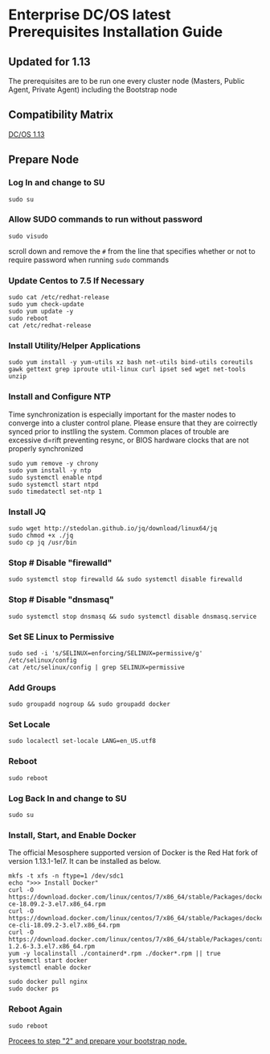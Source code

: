 # Enterprise DC/OS latest Prerequisites Installation Guide
## Updated for 1.13

The prerequisites are to be run one every cluster node (Masters, Public Agent, Private Agent) including the Bootstrap node

## Compatibility Matrix

[DC/OS 1.13](https://docs.mesosphere.com/version-policy/)

## Prepare Node

### Log In and change to SU
```
sudo su
```

### Allow SUDO commands to run without password
```
sudo visudo
```
scroll down and remove the `#` from the line that specifies whether or not to require password when running `sudo` commands

### Update Centos to 7.5 If Necessary
```
sudo cat /etc/redhat-release
sudo yum check-update
sudo yum update -y
sudo reboot
cat /etc/redhat-release
```

### Install Utility/Helper Applications
```
sudo yum install -y yum-utils xz bash net-utils bind-utils coreutils gawk gettext grep iproute util-linux curl ipset sed wget net-tools unzip
```

### Install and Configure NTP
Time synchronization is especially important for the master nodes to converge into a cluster control plane.  Please ensure that they are coirrectly synced prior to instlling the system.  Common places of trouble are excessive d=rift preventing resync, or BIOS hardware clocks that are not properly synchronized
```
sudo yum remove -y chrony
sudo yum install -y ntp
sudo systemctl enable ntpd
sudo systemctl start ntpd
sudo timedatectl set-ntp 1
```

### Install JQ
```
sudo wget http://stedolan.github.io/jq/download/linux64/jq
sudo chmod +x ./jq
sudo cp jq /usr/bin
```

### Stop # Disable "firewalld"
```
sudo systemctl stop firewalld && sudo systemctl disable firewalld
```

### Stop # Disable "dnsmasq"
```
sudo systemctl stop dnsmasq && sudo systemctl disable dnsmasq.service
```

### Set SE Linux to Permissive
```
sudo sed -i 's/SELINUX=enforcing/SELINUX=permissive/g' /etc/selinux/config
cat /etc/selinux/config | grep SELINUX=permissive
```

### Add Groups
```
sudo groupadd nogroup && sudo groupadd docker
```

### Set Locale
```
sudo localectl set-locale LANG=en_US.utf8
```

### Reboot
```
sudo reboot
```

### Log Back In and change to SU
```
sudo su
```

### Install, Start, and Enable Docker

The official Mesosphere supported version of Docker is the Red Hat fork of version 1.13.1-1el7.  It can be installed as below.
```
mkfs -t xfs -n ftype=1 /dev/sdc1
echo ">>> Install Docker"
curl -O  https://download.docker.com/linux/centos/7/x86_64/stable/Packages/docker-ce-18.09.2-3.el7.x86_64.rpm
curl -O https://download.docker.com/linux/centos/7/x86_64/stable/Packages/docker-ce-cli-18.09.2-3.el7.x86_64.rpm
curl -O https://download.docker.com/linux/centos/7/x86_64/stable/Packages/containerd.io-1.2.6-3.3.el7.x86_64.rpm
yum -y localinstall ./containerd*.rpm ./docker*.rpm || true
systemctl start docker
systemctl enable docker

sudo docker pull nginx
sudo docker ps
```

### Reboot Again
```
sudo reboot
```
[Procees to step "2" and prepare your bootstrap node.](https://github.com/jdyver/Enterprise-DC-OS-LATEST-Install-Cheatsheet/blob/master/2%20-%20Bootstrap%20Preparation.md)
